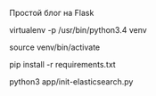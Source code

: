 Простой блог на Flask

virtualenv -p /usr/bin/python3.4 venv

source venv/bin/activate

pip install -r requirements.txt

python3 app/init-elasticsearch.py
